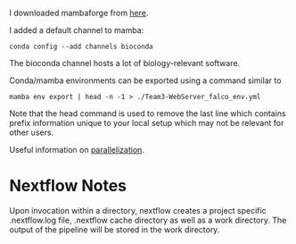 I downloaded mambaforge from [here](https://github.com/conda-forge/miniforge#mambaforge).

I added a default channel to mamba: 
```
conda config --add channels bioconda
```

The bioconda channel hosts a lot of biology-relevant software. 

Conda/mamba environments can be exported using a command similar to
```
mamba env export | head -n -1 > ./Team3-WebServer_falco_env.yml
```

Note that the head command is used to remove the last line which contains prefix information unique to your local setup which may not be relevant for other users.

Useful information on [parallelization](https://www.nextflow.io/docs/latest/faq.html?highlight=parallel#how-do-i-process-multiple-input-files-in-parallel).  

# Nextflow Notes
Upon invocation within a directory, nextflow creates a project specific .nextflow.log file, .nextflow cache directory as well as a work directory.  The output of the pipeline will be stored in the work directory.  
